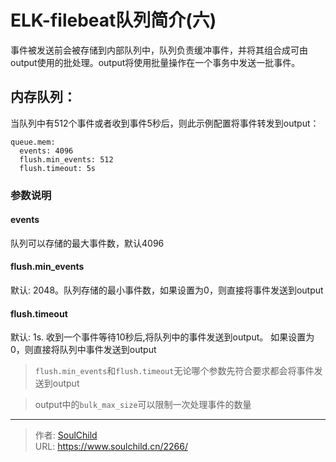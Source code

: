 # ELK-filebeat队列简介(六) 

<!--more-->
事件被发送前会被存储到内部队列中，队列负责缓冲事件，并将其组合成可由output使用的批处理。output将使用批量操作在一个事务中发送一批事件。


## 内存队列：

当队列中有512个事件或者收到事件5秒后，则此示例配置将事件转发到output：
```
queue.mem:
  events: 4096  
  flush.min_events: 512  
  flush.timeout: 5s
```

### 参数说明
#### events
队列可以存储的最大事件数，默认4096

#### flush.min_events
默认: 2048。队列存储的最小事件数，如果设置为0，则直接将事件发送到output

#### flush.timeout
默认: 1s. 收到一个事件等待10秒后,将队列中的事件发送到output。
如果设置为0，则直接将队列中事件发送到output

> `flush.min_events`和`flush.timeout`无论哪个参数先符合要求都会将事件发送到output

> output中的`bulk_max_size`可以限制一次处理事件的数量


---

> 作者: [SoulChild](https://www.soulchild.cn)  
> URL: https://www.soulchild.cn/2266/  

